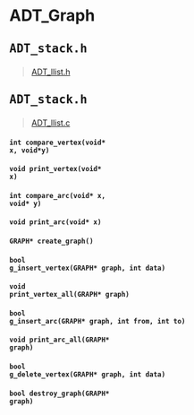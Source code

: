 # ADT_Graph  

## <pre>ADT_stack.h</pre>  
>[ADT_llist.h](https://github.com/rlasanggus/Data-structure/tree/master/llist)  
## <pre>ADT_stack.h</pre>  
>[ADT_llist.c](https://github.com/rlasanggus/Data-structure/tree/master/llist)  

#### <code>int compare_vertex(void* x, void*y)</code>  
#### <code>void print_vertex(void* x)</code>  
#### <code>int compare_arc(void* x, void* y)</code>  
#### <code>void print_arc(void* x)</code>  
#### <code>GRAPH* create_graph()</code>  
#### <code>bool g_insert_vertex(GRAPH* graph, int data)</code>  
#### <code>void print_vertex_all(GRAPH* graph)</code>  
#### <code>bool g_insert_arc(GRAPH* graph, int from, int to)</code>  
#### <code>void print_arc_all(GRAPH* graph)</code>  
#### <code>bool g_delete_vertex(GRAPH* graph, int data)</code>  
#### <code>bool destroy_graph(GRAPH* graph)</code>  
